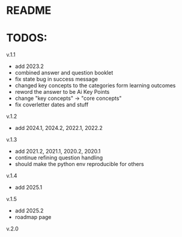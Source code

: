# README



# TODOS:
v.1.1
- add 2023.2
- combined answer and question booklet
- fix state bug in success message
- changed key concepts to the categories form learning outcomes
- reword the answer to be Ai Key Points
- change "key concepts" -> "core concepts"
- fix coverletter dates and stuff

v.1.2
- add 2024.1, 2024.2, 2022.1, 2022.2

v.1.3
- add 2021.2, 2021.1, 2020.2, 2020.1
- continue refining question handling
- should make the python env reproducible for others

v.1.4
- add 2025.1

v.1.5
- add 2025.2
- roadmap page

v.2.0
 